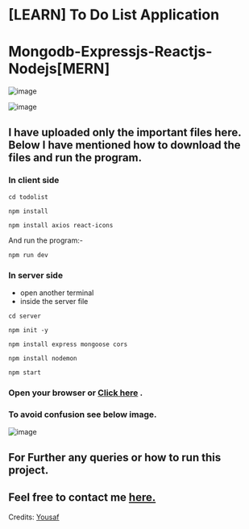 # [LEARN] To Do List Application
# Mongodb-Expressjs-Reactjs-Nodejs[MERN]

![image](https://github.com/RAHUL-ROSHAN-G/todoList-MERN/assets/103802956/0f4be896-85f8-4502-85ac-00b2187ba971)

![image](https://github.com/RAHUL-ROSHAN-G/todoList-MERN/assets/103802956/6db475f2-44d2-4a92-8ef1-ad7e046ae28a)

## I have uploaded only the important files here. Below I have mentioned how to download the files and run the program.

### In client side

```
cd todolist
```
```
npm install
```
```
npm install axios react-icons
```

And run the program:-
```
npm run dev
```

### In server side
- open another terminal
- inside the server file
```
cd server
```
```
npm init -y
```
```
npm install express mongoose cors
```
```
npm install nodemon
```
```
npm start
```
  
### Open your browser or [Click here](http://localhost:5173/) .

### To avoid confusion see below image.
![image](https://github.com/RAHUL-ROSHAN-G/todoList-MERN/assets/103802956/d399f0bb-410e-4e05-8deb-2bc434abd27c)

## For Further any queries or how to run this project. 
## Feel free to contact me [here.](mailto:rahulroshanganesh2002@gmail.com)

Credits: [Yousaf](https://youtu.be/BqRWK57dwqo?si=A7wl-hlIXr8ZrYU2) 

